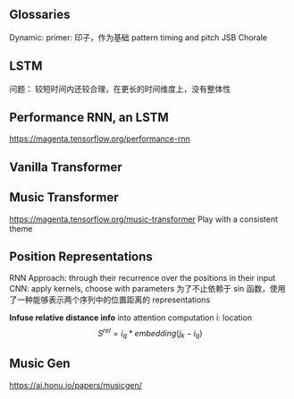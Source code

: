 ## Glossaries
Dynamic:
primer: 印子，作为基础 pattern
timing and pitch
JSB Chorale


## LSTM
问题： 较短时间内还较合理，在更长的时间维度上，没有整体性

## Performance RNN, an LSTM
https://magenta.tensorflow.org/performance-rnn

## Vanilla Transformer

## Music Transformer 
https://magenta.tensorflow.org/music-transformer
Play with a consistent theme

## Position Representations
RNN Approach: through their recurrence over the positions in their input
CNN: apply kernels, choose with parameters 
为了不止依赖于 sin 函数，使用了一种能够表示两个序列中的位置距离的 representations 


**Infuse relative distance info** into attention computation
i: location
$$ S^{rel} = i_q * embedding(j_k - i_q)$$



## Music Gen
https://ai.honu.io/papers/musicgen/




